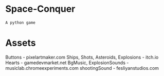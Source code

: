 # Space-Conquer
	A python game

# Assets
  Buttons - pixelartmaker.com
  Ships, Shots, Asteroids, Explosions - itch.io
  Hearts - gamedevmarket.net
  BgMusic, ExplosionSounds - musiclab.chromeexperiments.com
  shootingSound - fesliyanstudios.com
